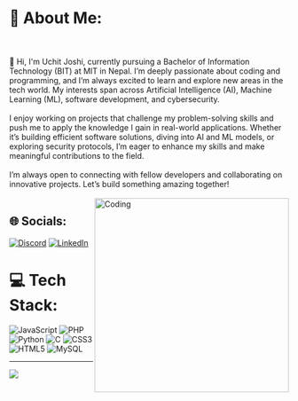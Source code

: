 # 💫 About Me:
<br><br>👋 Hi, I'm Uchit Joshi, currently pursuing a Bachelor of Information Technology (BIT) at MIT in Nepal. I’m deeply passionate about coding and programming, and I’m always excited to learn and explore new areas in the tech world. My interests span across Artificial Intelligence (AI), Machine Learning (ML), software development, and cybersecurity.<br><br>I enjoy working on projects that challenge my problem-solving skills and push me to apply the knowledge I gain in real-world applications. Whether it’s building efficient software solutions, diving into AI and ML models, or exploring security protocols, I’m eager to enhance my skills and make meaningful contributions to the field.<br><br>I’m always open to connecting with fellow developers and collaborating on innovative projects. Let’s build something amazing together!<br><br>
<img align="right" alt="Coding" width="350" src="https://media.giphy.com/media/QDjpIL6oNCVZ4qzGs7/giphy.gif?cid=790b7611ogz2scqk0zwmcogamv0j1heu3qo3n6d96dpo1hh0&ep=v1_gifs_search&rid=giphy.gif&ct=g">

## 🌐 Socials:
[![Discord](https://img.shields.io/badge/Discord-%237289DA.svg?logo=discord&logoColor=white)](https://discord.gg/1050395014510948382) [![LinkedIn](https://img.shields.io/badge/LinkedIn-%230077B5.svg?logo=linkedin&logoColor=white)](https://linkedin.com/in/uchit-joshi-5bb311286)

# 💻 Tech Stack:
![JavaScript](https://img.shields.io/badge/javascript-%23323330.svg?style=for-the-badge&logo=javascript&logoColor=%23F7DF1E) ![PHP](https://img.shields.io/badge/php-%23777BB4.svg?style=for-the-badge&logo=php&logoColor=white) ![Python](https://img.shields.io/badge/python-3670A0?style=for-the-badge&logo=python&logoColor=ffdd54) ![C](https://img.shields.io/badge/c-%2300599C.svg?style=for-the-badge&logo=c&logoColor=white) ![CSS3](https://img.shields.io/badge/css3-%231572B6.svg?style=for-the-badge&logo=css3&logoColor=white) ![HTML5](https://img.shields.io/badge/html5-%23E34F26.svg?style=for-the-badge&logo=html5&logoColor=white) ![MySQL](https://img.shields.io/badge/mysql-4479A1.svg?style=for-the-badge&logo=mysql&logoColor=white)

---
[![](https://visitcount.itsvg.in/api?id=uchitjoshi&icon=5&color=1)](https://visitcount.itsvg.in)


